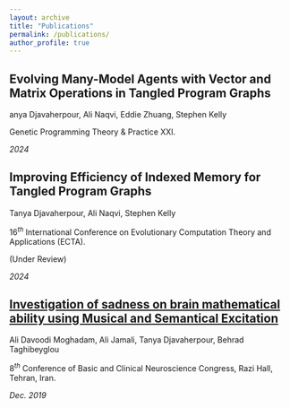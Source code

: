 ```yaml
---
layout: archive
title: "Publications"
permalink: /publications/
author_profile: true
---
```

<!-- ## Challenges of Predicting EUR/USD Forex Pairs Through Deep Learning Approaches

Amir Mirzaei, Arefeh KouhiRonaghi, Tanya Djavaherpour, Avin Kolahdooz, Dara Rahmati

$28^t{^h}$ International Computer Conference, the Computer Society of Iran.

(Under Review)

*Dec. 2022* -->

## Evolving Many-Model Agents with Vector and Matrix Operations in Tangled Program Graphs

anya Djavaherpour, Ali Naqvi, Eddie Zhuang, Stephen Kelly

Genetic Programming Theory \& Practice XXI.

*2024*

## Improving Efficiency of Indexed Memory for Tangled Program Graphs

Tanya Djavaherpour, Ali Naqvi, Stephen Kelly 

$16^t{^h}$ International Conference on Evolutionary Computation Theory and Applications (ECTA).

(Under Review)

*2024*

## [Investigation of sadness on brain mathematical ability using Musical and Semantical Excitation](https://www.researchgate.net/publication/339883075_Investigation_of_sadness_on_brain_mathematical_ability_using_Musical_and_Semantical_Excitation)

Ali Davoodi Moghadam, Ali Jamali, Tanya Djavaherpour, Behrad Taghibeyglou

$8^t{^h}$ Conference of Basic and Clinical Neuroscience Congress, Razi Hall, Tehran, Iran.

*Dec. 2019*

